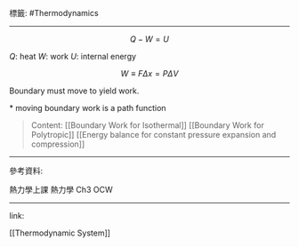 標籤: #Thermodynamics 

---

$$Q - W = U$$

$Q$: heat
$W$: work
$U$: internal energy

$$W \equiv F \Delta x = P \Delta V$$

Boundary must move to yield work.

\* moving boundary work is a path function

> Content:
> [[Boundary Work for Isothermal]]
> [[Boundary Work for Polytropic]]
> [[Energy balance for constant pressure expansion and compression]]

---

參考資料:

熱力學上課
熱力學 Ch3 OCW

---

link:

[[Thermodynamic System]]